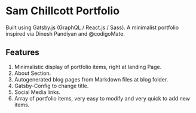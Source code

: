 # Sam Chillcott Portfolio 

Built using Gatsby.js (GraphQL / React.js / Sass).
A minimalist portfolio inspired via Dinesh Pandiyan and @codigoMate.

## Features

1. Minimalistic display of portfolio items, right at landing Page.
2. About Section.
3. Autogenerated blog pages from Markdown files at blog folder.
4. Gatsby-Config to change title.
5. Social Media links.
6. Array of portfolio items, very easy to modify and very quick to add new items.
